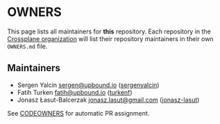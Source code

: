 <!--
SPDX-FileCopyrightText: 2024 The Crossplane Authors <https://crossplane.io>

SPDX-License-Identifier: CC0-1.0
-->

# OWNERS

This page lists all maintainers for **this** repository. Each repository in the
[Crossplane organization](https://github.com/crossplane/) will list their
repository maintainers in their own `OWNERS.md` file.

## Maintainers

* Sergen Yalcin <sergen@upbound.io> ([sergenyalcin](https://github.com/sergenyalcin))
* Fatih Turken <fatih@upbound.io> ([turkenf](https://github.com/turkenf))
* Jonasz Łasut-Balcerzak <jonasz.lasut@gmail.com> ([jonasz-lasut](https://github.com/jonasz-lasut))

See [CODEOWNERS](./CODEOWNERS) for automatic PR assignment.
